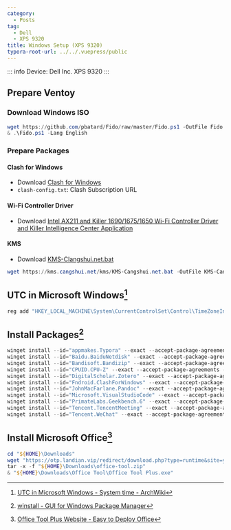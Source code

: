```yaml
---
category:
  - Posts
tag:
  - Dell
  - XPS 9320
title: Windows Setup (XPS 9320)
typora-root-url: ../../.vuepress/public
---
```


::: info
Device: Dell Inc. XPS 9320
:::

## Prepare Ventoy

### Download Windows ISO

```powershell
wget https://github.com/pbatard/Fido/raw/master/Fido.ps1 -OutFile Fido.ps1
& .\Fido.ps1 -Lang English
```

### Prepare Packages

#### Clash for Windows

- Download [Clash for Windows](https://github.com/Fndroid/clash_for_windows_pkg/releases)
- `clash-config.txt`: Clash Subscription URL

#### Wi-Fi Controller Driver

- Download [Intel AX211 and Killer 1690/1675/1650 Wi-Fi Controller Driver and Killer Intelligence Center Application](https://www.dell.com/support/home/en-us/product-support/product/xps-13-9320-laptop/drivers)

#### KMS

- Download [KMS-Clangshui.net.bat](https://kms.cangshui.net)

```powershell
wget https://kms.cangshui.net/kms/KMS-Cangshui.net.bat -OutFile KMS-Cangshui.net.bat
```

## UTC in Microsoft Windows[^1]

```powershell
reg add "HKEY_LOCAL_MACHINE\System\CurrentControlSet\Control\TimeZoneInformation" /v RealTimeIsUniversal /d 1 /t REG_DWORD /f
```

[^1]: [UTC in Microsoft Windows - System time - ArchWiki](https://wiki.archlinux.org/title/System_time#UTC_in_Microsoft_Windows)

## Install Packages[^2]

```powershell
winget install --id="appmakes.Typora" --exact --accept-package-agreements --accept-source-agreements
winget install --id="Baidu.BaiduNetdisk" --exact --accept-package-agreements --accept-source-agreements
winget install --id="Bandisoft.Bandizip" --exact --accept-package-agreements --accept-source-agreements
winget install --id="CPUID.CPU-Z" --exact --accept-package-agreements --accept-source-agreements
winget install --id="DigitalScholar.Zotero" --exact --accept-package-agreements --accept-source-agreements
winget install --id="Fndroid.ClashForWindows" --exact --accept-package-agreements --accept-source-agreements
winget install --id="JohnMacFarlane.Pandoc" --exact --accept-package-agreements --accept-source-agreements
winget install --id="Microsoft.VisualStudioCode" --exact --accept-package-agreements --accept-source-agreements
winget install --id="PrimateLabs.Geekbench.6" --exact --accept-package-agreements --accept-source-agreements
winget install --id="Tencent.TencentMeeting" --exact --accept-package-agreements --accept-source-agreements
winget install --id="Tencent.WeChat" --exact --accept-package-agreements --accept-source-agreements
```

[^2]: [winstall - GUI for Windows Package Manager](https://winstall.app)

## Install Microsoft Office[^3]

```powershell
cd "${HOME}\Downloads"
wget "https://otp.landian.vip/redirect/download.php?type=runtime&site=yuntu" -OutFile "${HOME}\Downloads\office-tool.zip"
tar -x -f "${HOME}\Downloads\office-tool.zip"
& "${HOME}\Downloads\Office Tool\Office Tool Plus.exe"
```

[^3]: [Office Tool Plus Website - Easy to Deploy Office](https://otp.landian.vip)
